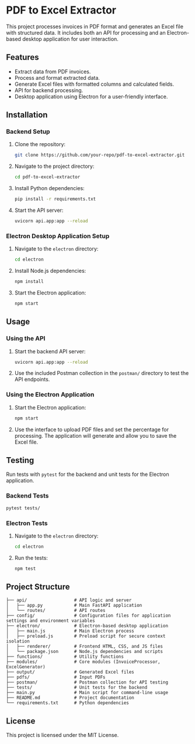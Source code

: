 # PDF to Excel Extractor

This project processes invoices in PDF format and generates an Excel file with structured data. It includes both an API
for processing and an Electron-based desktop application for user interaction.

## Features

- Extract data from PDF invoices.
- Process and format extracted data.
- Generate Excel files with formatted columns and calculated fields.
- API for backend processing.
- Desktop application using Electron for a user-friendly interface.

## Installation

### Backend Setup

1. Clone the repository:
   ```bash
   git clone https://github.com/your-repo/pdf-to-excel-extractor.git
   ```
2. Navigate to the project directory:
   ```bash
   cd pdf-to-excel-extractor
   ```
3. Install Python dependencies:
   ```bash
   pip install -r requirements.txt
   ```
4. Start the API server:
   ```bash
   uvicorn api.app:app --reload
   ```

### Electron Desktop Application Setup

1. Navigate to the `electron` directory:
   ```bash
   cd electron
   ```
2. Install Node.js dependencies:
   ```bash
   npm install
   ```
3. Start the Electron application:
   ```bash
   npm start
   ```

## Usage

### Using the API

1. Start the backend API server:
   ```bash
   uvicorn api.app:app --reload
   ```
2. Use the included Postman collection in the `postman/` directory to test the API endpoints.

### Using the Electron Application

1. Start the Electron application:
   ```bash
   npm start
   ```
2. Use the interface to upload PDF files and set the percentage for processing. The application will generate and allow
   you to save the Excel file.

## Testing

Run tests with `pytest` for the backend and unit tests for the Electron application.

### Backend Tests

```bash
pytest tests/
```

### Electron Tests

1. Navigate to the `electron` directory:
   ```bash
   cd electron
   ```
2. Run the tests:
   ```bash
   npm test
   ```

## Project Structure

```
├── api/                  # API logic and server
│   ├── app.py            # Main FastAPI application
│   └── routes/           # API routes
├── config/               # Configuration files for application settings and environment variables
├── electron/             # Electron-based desktop application
│   ├── main.js           # Main Electron process
│   ├── preload.js        # Preload script for secure context isolation
│   ├── renderer/         # Frontend HTML, CSS, and JS files
│   └── package.json      # Node.js dependencies and scripts
├── functions/            # Utility functions
├── modules/              # Core modules (InvoiceProcessor, ExcelGenerator)
├── output/               # Generated Excel files
├── pdfs/                 # Input PDFs
├── postman/              # Postman collection for API testing
├── tests/                # Unit tests for the backend
├── main.py               # Main script for command-line usage
├── README.md             # Project documentation
└── requirements.txt      # Python dependencies
```

## License

This project is licensed under the MIT License.